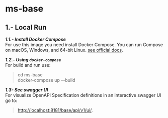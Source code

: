 # ms-base

## 1.- Local Run

***1.1.- Install Docker Compose***  
For use this image you need install Docker Compose. You can run Compose on macOS, Windows, and 64-bit Linux.
[see official docs](https://docs.docker.com/compose/install/).

***1.2.- Using `docker-compose`***  
For build and run use:  
> cd ms-base  
> docker-compose up --build

***1.3- See swagger UI***  
For visualize OpenAPI Specification definitions in an interactive swagger UI go to:  
>
> [http://localhost:8181/base/api/v1/ui/](http://localhost:8181/base/api/v1/ui/).
>
